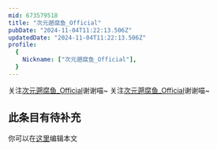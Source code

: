 ```yaml
---
mid: 673579518
title: "次元遡腐鱼_Official"
pubDate: "2024-11-04T11:22:13.506Z"
updatedDate: "2024-11-04T11:22:13.506Z"
profile:
  {
    Nickname: ["次元遡腐鱼_Official"],
  }
---
```


关注[次元遡腐鱼_Official](https://space.bilibili.com/673579518)谢谢喵~ 关注[次元遡腐鱼_Official](https://space.bilibili.com/673579518)谢谢喵~

## 此条目有待补充
你可以在[这里](https://github.com/Yuhanawa/VTuber.ICU/edit/master/src/content/v/次元遡腐鱼_Official/index.md)编辑本文
